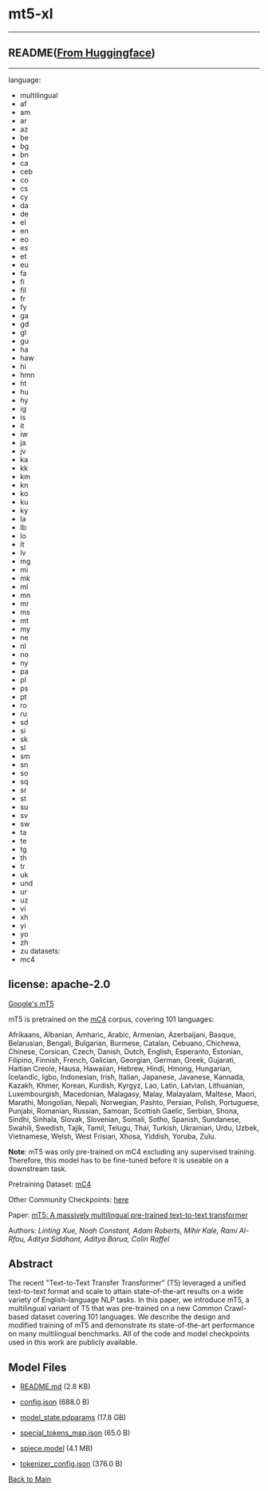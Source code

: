 
# mt5-xl
---


## README([From Huggingface](https://huggingface.co/google/mt5-xl))

---
language: 
- multilingual
- af
- am
- ar
- az
- be
- bg
- bn
- ca
- ceb
- co
- cs
- cy
- da
- de
- el
- en
- eo
- es
- et
- eu
- fa
- fi
- fil
- fr
- fy
- ga
- gd
- gl
- gu
- ha
- haw
- hi
- hmn
- ht
- hu
- hy
- ig
- is
- it
- iw
- ja
- jv
- ka
- kk
- km
- kn
- ko
- ku
- ky
- la
- lb
- lo
- lt
- lv
- mg
- mi
- mk
- ml
- mn
- mr
- ms
- mt
- my
- ne
- nl
- no
- ny
- pa
- pl
- ps
- pt
- ro
- ru
- sd
- si
- sk
- sl
- sm
- sn
- so
- sq
- sr
- st
- su
- sv
- sw
- ta
- te
- tg
- th
- tr
- uk
- und
- ur
- uz
- vi
- xh
- yi
- yo
- zh
- zu
datasets:
- mc4

license: apache-2.0
---

[Google's mT5](https://github.com/google-research/multilingual-t5)

mT5 is pretrained on the [mC4](https://www.tensorflow.org/datasets/catalog/c4#c4multilingual) corpus, covering 101 languages:

Afrikaans, Albanian, Amharic, Arabic, Armenian, Azerbaijani, Basque, Belarusian, Bengali, Bulgarian, Burmese, Catalan, Cebuano, Chichewa, Chinese, Corsican, Czech, Danish, Dutch, English, Esperanto, Estonian, Filipino, Finnish, French, Galician, Georgian, German, Greek, Gujarati, Haitian Creole, Hausa, Hawaiian, Hebrew, Hindi, Hmong, Hungarian, Icelandic, Igbo, Indonesian, Irish, Italian, Japanese, Javanese, Kannada, Kazakh, Khmer, Korean, Kurdish, Kyrgyz, Lao, Latin, Latvian, Lithuanian, Luxembourgish, Macedonian, Malagasy, Malay, Malayalam, Maltese, Maori, Marathi, Mongolian, Nepali, Norwegian, Pashto, Persian, Polish, Portuguese, Punjabi, Romanian, Russian, Samoan, Scottish Gaelic, Serbian, Shona, Sindhi, Sinhala, Slovak, Slovenian, Somali, Sotho, Spanish, Sundanese, Swahili, Swedish, Tajik, Tamil, Telugu, Thai, Turkish, Ukrainian, Urdu, Uzbek, Vietnamese, Welsh, West Frisian, Xhosa, Yiddish, Yoruba, Zulu.

**Note**: mT5 was only pre-trained on mC4 excluding any supervised training. Therefore, this model has to be fine-tuned before it is useable on a downstream task.

Pretraining Dataset: [mC4](https://www.tensorflow.org/datasets/catalog/c4#c4multilingual)

Other Community Checkpoints: [here](https://huggingface.co/models?search=mt5)

Paper: [mT5: A massively multilingual pre-trained text-to-text transformer](https://arxiv.org/abs/2010.11934)

Authors: *Linting Xue, Noah Constant, Adam Roberts, Mihir Kale, Rami Al-Rfou, Aditya Siddhant, Aditya Barua, Colin Raffel* 


## Abstract

The recent "Text-to-Text Transfer Transformer" (T5) leveraged a unified text-to-text format and scale to attain state-of-the-art results on a wide variety of English-language NLP tasks. In this paper, we introduce mT5, a multilingual variant of T5 that was pre-trained on a new Common Crawl-based dataset covering 101 languages. We describe the design and modified training of mT5 and demonstrate its state-of-the-art performance on many multilingual benchmarks. All of the code and model checkpoints used in this work are publicly available.



## Model Files

- [README.md](https://paddlenlp.bj.bcebos.com/models/community/google/mt5-xl/README.md) (2.8 KB)

- [config.json](https://paddlenlp.bj.bcebos.com/models/community/google/mt5-xl/config.json) (688.0 B)

- [model_state.pdparams](https://paddlenlp.bj.bcebos.com/models/community/google/mt5-xl/model_state.pdparams) (17.8 GB)

- [special_tokens_map.json](https://paddlenlp.bj.bcebos.com/models/community/google/mt5-xl/special_tokens_map.json) (65.0 B)

- [spiece.model](https://paddlenlp.bj.bcebos.com/models/community/google/mt5-xl/spiece.model) (4.1 MB)

- [tokenizer_config.json](https://paddlenlp.bj.bcebos.com/models/community/google/mt5-xl/tokenizer_config.json) (376.0 B)


[Back to Main](../../)